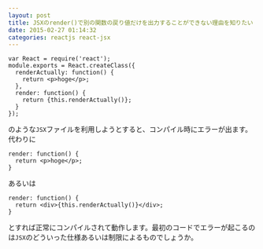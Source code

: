 ```yaml
---
layout: post
title: JSXのrender()で別の関数の戻り値だけを出力することができない理由を知りたい
date: 2015-02-27 01:14:32
categories: reactjs react-jsx
---
```

<!-- {% raw %} -->


<pre class="lang-js prettyprint-override"><code>var React = require('react');
module.exports = React.createClass({
  renderActually: function() {
    return &lt;p&gt;hoge&lt;/p&gt;; 
  },
  render: function() {
    return {this.renderActually()};
  }
});
</code></pre>

<p>のような<code>JSX</code>ファイルを利用しようとすると、コンパイル時にエラーが出ます。<br>
代わりに</p>

<pre class="lang-js prettyprint-override"><code>render: function() {
  return &lt;p&gt;hoge&lt;/p&gt;;
}
</code></pre>

<p>あるいは</p>

<pre class="lang-js prettyprint-override"><code>render: function() {
  return &lt;div&gt;{this.renderActually()}&lt;/div&gt;;
}
</code></pre>

<p>とすれば正常にコンパイルされて動作します。最初のコードでエラーが起こるのは<code>JSX</code>のどういった仕様あるいは制限によるものでしょうか。</p>
<!-- {% endraw %} -->
